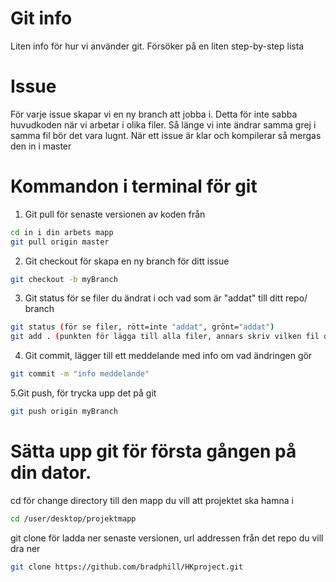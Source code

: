 # Git info
Liten info för hur vi använder git. Försöker på en liten step-by-step lista

# Issue
För varje issue skapar vi en ny branch att jobba i. Detta för inte sabba huvudkoden när vi arbetar i olika filer. 
Så länge vi inte ändrar samma grej i samma fil bör det vara lugnt.
När ett issue är klar och kompilerar så mergas den in i master

# Kommandon i terminal för git

1. Git pull för senaste versionen av koden från 
```bash
cd in i din arbets mapp
git pull origin master
```

2. Git checkout för skapa en ny branch för ditt issue
```bash
git checkout -b myBranch 
```

3. Git status för se filer du ändrat i och vad som är "addat" till ditt repo/ branch
```bash
git status (för se filer, rött=inte "addat", grönt="addat")
git add . (punkten för lägga till alla filer, annars skriv vilken fil du vill lägga till)
```

4. Git commit, lägger till ett meddelande med info om vad ändringen gör
```bash
git commit -m "info meddelande"
```

5.Git push, för trycka upp det på git
```bash
git push origin myBranch
```

# Sätta upp git för första gången på din dator. 
cd för change directory till den mapp du vill att projektet ska hamna i
```bash
cd /user/desktop/projektmapp
```
git clone för ladda ner senaste versionen, url addressen från det repo du vill dra ner
```bash
git clone https://github.com/bradphill/HKproject.git
```
